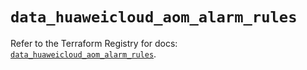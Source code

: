 # `data_huaweicloud_aom_alarm_rules`

Refer to the Terraform Registry for docs: [`data_huaweicloud_aom_alarm_rules`](https://registry.terraform.io/providers/huaweicloud/huaweicloud/1.71.1/docs/data-sources/aom_alarm_rules).
